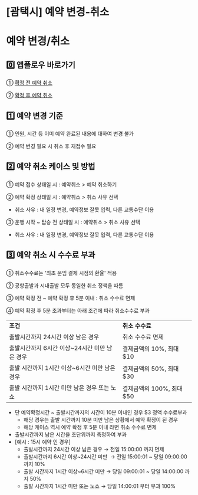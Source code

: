 # [괌택시] 예약 변경-취소

**예약 변경/취소**
============

**0️⃣ 앱플로우 바로가기**
-----------------

① [확정 전 예약 취소](https://kakaomobilitysupport.zendesk.com/hc/ko/articles/35514974114713--%EA%B4%8C%ED%83%9D%EC%8B%9C-APP-%ED%99%95%EC%A0%95-%EC%A0%84-%EC%98%88%EC%95%BD-%EC%B7%A8%EC%86%8C)

② [확정 후 예약 취소](https://kakaomobilitysupport.zendesk.com/hc/ko/articles/35517567621785--%EA%B4%8C%ED%83%9D%EC%8B%9C-APP-%ED%99%95%EC%A0%95-%ED%9B%84-%EC%98%88%EC%95%BD-%EC%B7%A8%EC%86%8C)

**1️⃣ 예약 변경 기준**
----------------

① 인원, 시간 등 이미 예약 완료된 내용에 대하여 변경 불가

② 예약 변경 필요 시 취소 후 재접수 필요

**2️⃣ 예약 취소 케이스 및 방법**
----------------------

① 예약 접수 상태일 시 : 예약취소 > 예약 취소하기

② 예약 확정 상태일 시 : 예약취소 > 취소 사유 선택

* 취소 사유 : 내 일정 변경, 예약정보 잘못 입력, 다른 교통수단 이용

③ 운행 시작 ~ 탑승 전 상태일 시 : 예약취소 > 취소 사유 선택

* 취소 사유 : 내 일정 변경, 예약정보 잘못 입력, 다른 교통수단 이용

**3️⃣ 예약 취소 시 수수료 부과**
----------------------

① 취소수수료는 '최초 운임 결제 시점의 환율' 적용

② 공항출발과 시내출발 모두 동일한 취소 정책을 따름

③ 예약 확정 전 ~ 예약 확정 후 5분 이내 : 취소 수수료 면제

④ 예약 확정 후 5분 초과부터는 아래 조건에 따라 취소수수료 부과

|  |  |
| --- | --- |
| **조건** | **취소 수수료** |
| 출발시간까지 24시간 이상 남은 경우 | 취소 수수료 면제 |
| 출발시간까지 6시간 이상~24시간 미만 남은 경우 | 결제금액의 10%, 최대 $10 |
| 출발 시간까지 1시간 이상~6시간 미만 남은 경우 | 결제금액의 50%, 최대 $30 |
| 출발 시간까지 1시간 미만 남은 경우 또는 노쇼 | 결제금액의 100%, 최대 $50 |

* 단 예약확정시간 ~ 출발시간까지의 시간이 10분 이내인 경우 $3 정액 수수료부과  
  - 해당 경우는 출발 시간까지 10분 미만 남은 상황에서 예약 확정이 된 경우  
  - 해당 케이스 역시 예약 확정 후 5분 이내 라면 취소 수수료 면제
* 출발시간까지 남은 시간을 초단위까지 측정하여 부과
* [예시 : 15시 예약 인 경우]  
  - 출발시간까지 24시간 이상 남은 경우 → 전일 15:00:00 까지 면제  
  - 출발시간까지 6시간 이상~24시간 미만  → 전일 15:00:01 ~ 당일 09:00:00 까지 10%  
  - 출발 시간까지 1시간 이상~6시간 미만 → 당일 09:00:01 ~ 당일 14:00:00 까지 50%  
  - 출발 시간까지 1시간 미만 또는 노쇼 → 당일 14:00:01 부터 부과 100%
